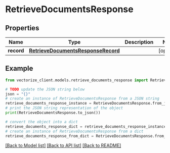 # RetrieveDocumentsResponse


## Properties

Name | Type | Description | Notes
------------ | ------------- | ------------- | -------------
**record** | [**RetrieveDocumentsResponseRecord**](RetrieveDocumentsResponseRecord.md) |  | [optional] 

## Example

```python
from vectorize_client.models.retrieve_documents_response import RetrieveDocumentsResponse

# TODO update the JSON string below
json = "{}"
# create an instance of RetrieveDocumentsResponse from a JSON string
retrieve_documents_response_instance = RetrieveDocumentsResponse.from_json(json)
# print the JSON string representation of the object
print(RetrieveDocumentsResponse.to_json())

# convert the object into a dict
retrieve_documents_response_dict = retrieve_documents_response_instance.to_dict()
# create an instance of RetrieveDocumentsResponse from a dict
retrieve_documents_response_from_dict = RetrieveDocumentsResponse.from_dict(retrieve_documents_response_dict)
```
[[Back to Model list]](../README.md#documentation-for-models) [[Back to API list]](../README.md#documentation-for-api-endpoints) [[Back to README]](../README.md)


